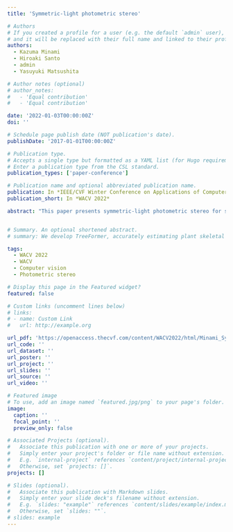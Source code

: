 ```yaml
---
title: 'Symmetric-light photometric stereo'

# Authors
# If you created a profile for a user (e.g. the default `admin` user), write the username (folder name) here
# and it will be replaced with their full name and linked to their profile.
authors:
  - Kazuma Minami
  - Hiroaki Santo
  - admin
  - Yasuyuki Matsushita

# Author notes (optional)
# author_notes:
#   - 'Equal contribution'
#   - 'Equal contribution'

date: '2022-01-03T00:00:00Z'
doi: ''

# Schedule page publish date (NOT publication's date).
publishDate: '2017-01-01T00:00:00Z'

# Publication type.
# Accepts a single type but formatted as a YAML list (for Hugo requirements).
# Enter a publication type from the CSL standard.
publication_types: ['paper-conference']

# Publication name and optional abbreviated publication name.
publication: In *IEEE/CVF Winter Conference on Applications of Computer Vision (WACV 2022)*
publication_short: In *WACV 2022*

abstract: "This paper presents symmetric-light photometric stereo for surface normal estimation, in which directional lights are distributed symmetrically with respect to the optic center. Unlike previous studies of ring-light settings that required the information of ring radius, we show that even without the knowledge of the exact light source locations or their distances from the optic center, the symmetric configuration provides us sufficient information for recovering unique surface normals without ambiguity. Specifically, under the symmetric lights, measurements of a pair of scene points having distinct surface normals but the same albedo yield a system of constrained quadratic equations about the surface normal, which has a unique solution. Experiments demonstrate that the proposed method alleviates the need for geometric light source calibration while maintaining the accuracy of calibrated photometric stereo."


# Summary. An optional shortened abstract.
# summary: We develop TreeFormer, accurately estimating plant skeletal structure from a single image.

tags:
  - WACV 2022
  - WACV
  - Computer vision
  - Photometric stereo

# Display this page in the Featured widget?
featured: false

# Custom links (uncomment lines below)
# links:
# - name: Custom Link
#   url: http://example.org

url_pdf: 'https://openaccess.thecvf.com/content/WACV2022/html/Minami_Symmetric-Light_Photometric_Stereo_WACV_2022_paper.html'
url_code: ''
url_dataset: ''
url_poster: ''
url_project: ''
url_slides: ''
url_source: ''
url_video: ''

# Featured image
# To use, add an image named `featured.jpg/png` to your page's folder.
image:
  caption: ''
  focal_point: ''
  preview_only: false

# Associated Projects (optional).
#   Associate this publication with one or more of your projects.
#   Simply enter your project's folder or file name without extension.
#   E.g. `internal-project` references `content/project/internal-project/index.md`.
#   Otherwise, set `projects: []`.
projects: []

# Slides (optional).
#   Associate this publication with Markdown slides.
#   Simply enter your slide deck's filename without extension.
#   E.g. `slides: "example"` references `content/slides/example/index.md`.
#   Otherwise, set `slides: ""`.
# slides: example
---
```


<!-- {{% callout note %}}
Click the _Cite_ button above to demo the feature to enable visitors to import publication metadata into their reference management software.
{{% /callout %}}

{{% callout note %}}
Create your slides in Markdown - click the _Slides_ button to check out the example.
{{% /callout %}}

Add the publication's **full text** or **supplementary notes** here. You can use rich formatting such as including [code, math, and images](https://docs.hugoblox.com/content/writing-markdown-latex/). -->
